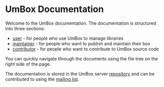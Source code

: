 # UmBox Documentation

Welcome to the UmBox documentation. The documentation is structured into three sections:

- [user](/docs/user/guides/01-installation.md) - for people who use UmBox to manage libraries
- [maintainer](/docs/maintainer/guides/01-getting-started.md) - for people who want to publish and maintain their box
- [contributor](/docs/contributor/index.md) - for people who want to contribute to UmBox source code

You can quickly navigate through the documents using the file tree on the right side of the page.

The documentation is stored in the UmBox server [repository](https://git.sr.ht/~mrms/umboxs) and can be contributed
to using the [mailing list](https://lists.sr.ht/~mrms/public-inbox).
